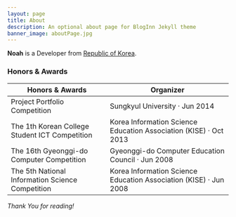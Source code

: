 ```yaml
---
layout: page
title: About
description: An optional about page for BlogInn Jekyll theme
banner_image: aboutPage.jpg
---
```


**Noah** is a Developer from [Republic of Korea](https://en.wikipedia.org/wiki/South_Korea). 


<h3>Honors & Awards</h3>
<table>
    <thead>
        <tr>
            <th>Honors & Awards</th>
            <th>Organizer</th>
        </tr>
    </thead>
    <tbody>
        <tr>
            <td>Project Portfolio Competition</td>
            <td>Sungkyul University · Jun 2014</td>
        </tr>
        <tr>
            <td>The 1th Korean College Student ICT Competition</td>
            <td>Korea Information Science Education Association (KISE) · Oct 2013</td>
        </tr>
        <tr>
            <td>The 16th Gyeonggi-do Computer Competition</td>
            <td>Gyeonggi-do Computer Education Council · Jun 2008</td>
        </tr>
        <tr>
            <td>The 5th National Information Science Competition</td>
            <td>Korea Information Science Education Association (KISE) · Jun 2008</td>
        </tr>
    </tbody>
</table>


*Thank You for reading!*